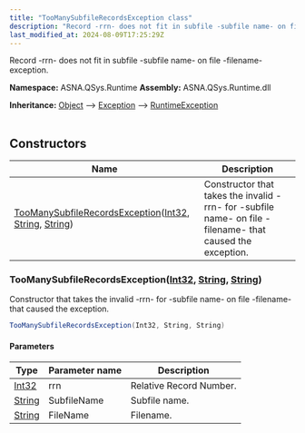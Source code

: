 ```yaml
---
title: "TooManySubfileRecordsException class"
description: "Record -rrn- does not fit in subfile -subfile name- on file -filename- exception. "
last_modified_at: 2024-08-09T17:25:29Z
---
```


Record -rrn- does not fit in subfile -subfile name- on file -filename- exception.

**Namespace:** ASNA.QSys.Runtime
**Assembly:** ASNA.QSys.Runtime.dll

**Inheritance:** [Object](https://docs.microsoft.com/en-us/dotnet/api/system.object) --> [Exception](https://docs.microsoft.com/en-us/dotnet/api/system.exception) --> [RuntimeException](/reference/runtime/qsys-runtime/runtime-exception.html)
<br>
<br>

## Constructors

| Name | Description |
| --- | --- |
| [TooManySubfileRecordsException](#toomanysubfilerecordsexceptionint32-string-string)([Int32](https://docs.microsoft.com/en-us/dotnet/api/system.int32), [String](https://docs.microsoft.com/en-us/dotnet/api/system.string), [String](https://docs.microsoft.com/en-us/dotnet/api/system.string)) | Constructor that takes the invalid -rrn- for -subfile name- on file -filename- that caused the exception. 

### TooManySubfileRecordsException([Int32](https://docs.microsoft.com/en-us/dotnet/api/system.int32), [String](https://docs.microsoft.com/en-us/dotnet/api/system.string), [String](https://docs.microsoft.com/en-us/dotnet/api/system.string))

Constructor that takes the invalid -rrn- for -subfile name- on file -filename- that caused the exception. 

```cs
TooManySubfileRecordsException(Int32, String, String)
```

#### Parameters

| Type | Parameter name | Description
| --- | --- | ---
| [Int32](https://docs.microsoft.com/en-us/dotnet/api/system.int32) | rrn | Relative Record Number.
| [String](https://docs.microsoft.com/en-us/dotnet/api/system.string) | SubfileName | Subfile name.
| [String](https://docs.microsoft.com/en-us/dotnet/api/system.string) | FileName | Filename.
